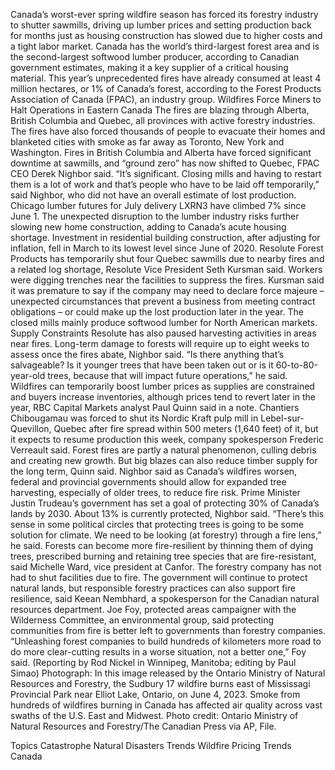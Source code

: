 Canada’s worst-ever spring wildfire season has forced its forestry industry to shutter sawmills, driving up lumber prices and setting production back for months just as housing construction has slowed due to higher costs and a tight labor market.
Canada has the world’s third-largest forest area and is the second-largest softwood lumber producer, according to Canadian government estimates, making it a key supplier of a critical housing material.
This year’s unprecedented fires have already consumed at least 4 million hectares, or 1% of Canada’s forest, according to the Forest Products Association of Canada (FPAC), an industry group.
Wildfires Force Miners to Halt Operations in Eastern Canada
The fires are blazing through Alberta, British Columbia and Quebec, all provinces with active forestry industries.
The fires have also forced thousands of people to evacuate their homes and blanketed cities with smoke as far away as Toronto, New York and Washington.
Fires in British Columbia and Alberta have forced significant downtime at sawmills, and “ground zero” has now shifted to Quebec, FPAC CEO Derek Nighbor said.
“It’s significant. Closing mills and having to restart them is a lot of work and that’s people who have to be laid off temporarily,” said Nighbor, who did not have an overall estimate of lost production.
Chicago lumber futures for July delivery LXRN3 have climbed 7% since June 1.
The unexpected disruption to the lumber industry risks further slowing new home construction, adding to Canada’s acute housing shortage. Investment in residential building construction, after adjusting for inflation, fell in March to its lowest level since June of 2020.
Resolute Forest Products has temporarily shut four Quebec sawmills due to nearby fires and a related log shortage, Resolute Vice President Seth Kursman said. Workers were digging trenches near the facilities to suppress the fires.
Kursman said it was premature to say if the company may need to declare force majeure – unexpected circumstances that prevent a business from meeting contract obligations – or could make up the lost production later in the year. The closed mills mainly produce softwood lumber for North American markets.
Supply Constraints
Resolute has also paused harvesting activities in areas near fires.
Long-term damage to forests will require up to eight weeks to assess once the fires abate, Nighbor said.
“Is there anything that’s salvageable? Is it younger trees that have been taken out or is it 60-to-80-year-old trees, because that will impact future operations,” he said.
Wildfires can temporarily boost lumber prices as supplies are constrained and buyers increase inventories, although prices tend to revert later in the year, RBC Capital Markets analyst Paul Quinn said in a note.
Chantiers Chibougamau was forced to shut its Nordic Kraft pulp mill in Lebel-sur-Quevillon, Quebec after fire spread within 500 meters (1,640 feet) of it, but it expects to resume production this week, company spokesperson Frederic Verreault said.
Forest fires are partly a natural phenomenon, culling debris and creating new growth. But big blazes can also reduce timber supply for the long term, Quinn said.
Nighbor said as Canada’s wildfires worsen, federal and provincial governments should allow for expanded tree harvesting, especially of older trees, to reduce fire risk.
Prime Minister Justin Trudeau’s government has set a goal of protecting 30% of Canada’s lands by 2030. About 13% is currently protected, Nighbor said.
“There’s this sense in some political circles that protecting trees is going to be some solution for climate. We need to be looking (at forestry) through a fire lens,” he said.
Forests can become more fire-resilient by thinning them of dying trees, prescribed burning and retaining tree species that are fire-resistant, said Michelle Ward, vice president at Canfor. The forestry company has not had to shut facilities due to fire.
The government will continue to protect natural lands, but responsible forestry practices can also support fire resilience, said Keean Nembhard, a spokesperson for the Canadian natural resources department.
Joe Foy, protected areas campaigner with the Wilderness Committee, an environmental group, said protecting communities from fire is better left to governments than forestry companies.
“Unleashing forest companies to build hundreds of kilometers more road to do more clear-cutting results in a worse situation, not a better one,” Foy said.
(Reporting by Rod Nickel in Winnipeg, Manitoba; editing by Paul Simao)
Photograph: In this image released by the Ontario Ministry of Natural Resources and Forestry, the Sudbury 17 wildfire burns east of Mississagi Provincial Park near Elliot Lake, Ontario, on June 4, 2023. Smoke from hundreds of wildfires burning in Canada has affected air quality across vast swaths of the U.S. East and Midwest. Photo credit: Ontario Ministry of Natural Resources and Forestry/The Canadian Press via AP, File.

Topics
Catastrophe
Natural Disasters
Trends
Wildfire
Pricing Trends
Canada
